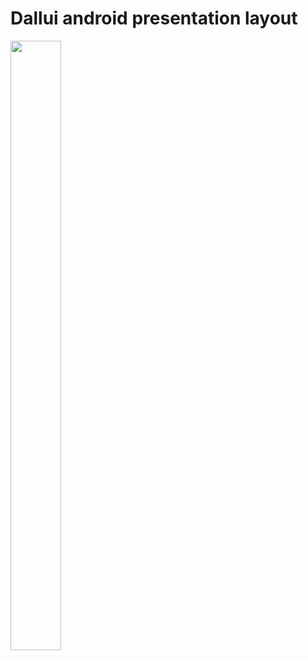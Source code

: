# Dallui android presentation layout </br> 
<img src="https://github.com/Brunha/Portfolio/blob/main/MAUIApps/Dallui/Dallui.gif" width="40%" height="50%"/>
